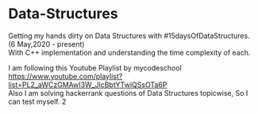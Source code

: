 # Data-Structures
Getting my hands dirty on Data Structures with #15daysOfDataStructures. (6 May,2020 - present) <br>
With C++ implementation and understanding the time complexity of each.

I am following this Youtube Playlist by mycodeschool <br>  https://www.youtube.com/playlist?list=PL2_aWCzGMAwI3W_JlcBbtYTwiQSsOTa6P
<br> Also I am solving hackerrank questions of Data Structures topicwise, So I can test myself.
2

